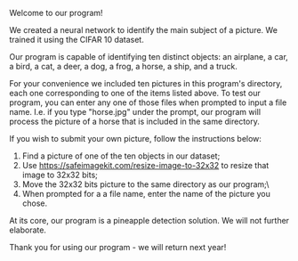 Welcome to our program!

We created a neural network to identify the main subject of a picture. We trained it using the CIFAR 10 dataset. 

Our program is capable of identifying ten distinct objects: an airplane, a car, a bird, a cat, a deer, a dog, a frog, a horse, a ship, and a truck.

For your convenience we included ten pictures in this program's directory, each one corresponding to one of the items listed above. To test our program, you can enter any one of those files when prompted to input a file name. I.e. if you type "horse.jpg" under the prompt, our program will process the picture of a horse that is included in the same directory.

If you wish to submit your own picture, follow the instructions below:
1) Find a picture of one of the ten objects in our dataset;
2) Use https://safeimagekit.com/resize-image-to-32x32 to resize that image to 32x32 bits;
3) Move the 32x32 bits picture to the same directory as our program;\
4) When prompted for a a file name, enter the name of the picture you chose.

At its core, our program is a pineapple detection solution. We will not further elaborate.

Thank you for using our program - we will return next year!
